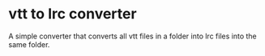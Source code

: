 # vtt to lrc converter

A simple converter that converts all vtt files in a folder into lrc files into the same folder.